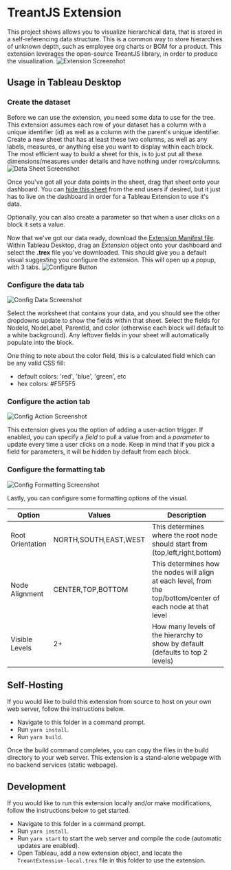 # TreantJS Extension

This project shows allows you to visualize hierarchical data, that is stored in a self-referencing data structure.  This is a common way to store hierarchies of unknown depth, such as employee org charts or BOM for a product.  This extension leverages the open-source TreantJS library, in order to produce the visualization.
![Extension Screenshot](/screenshots/extension-1.png)


## Usage in Tableau Desktop

### Create the dataset
Before we can use the extension, you need some data to use for the tree.  This extension assumes each row of your dataset has a column with a unique identifier (id) as well as a column with the parent's unique identifier.  Create a new sheet that has at least these two columns, as well as any labels, measures, or anything else you want to display within each block.  The most efficient way to build a sheet for this, is to just put all these dimensions/measures under details and have nothing under rows/columns.
![Data Sheet Screenshot](/screenshots/extension-2.png)

Once you've got all your data points in the sheet, drag that sheet onto your dashboard.  You can [hide this sheet](https://help.tableau.com/current/pro/desktop/en-us/dashboards_organize_floatingandtiled.htm#show-and-hide-floating-containers-by-clicking-a-button) from the end users if desired, but it just has to live on the dashboard in order for a Tableau Extension to use it's data.

Optionally, you can also create a parameter so that when a user clicks on a block it sets a value.

Now that we've got our data ready, download the [Extension Manifest file](/TreantExtension-public.trex).  Within Tableau Desktop, drag an *Extension* object onto your dashboard and select the **.trex** file you've downloaded.  This should give you a default visual suggesting you configure the extension.  This will open up a popup, with 3 tabs.
![Configure Button](/screenshots/extension-3.png)

### Configure the data tab
![Config Data Screenshot](/screenshots/config-1.png)

Select the worksheet that contains your data, and you should see the other dropdowns update to show the fields within that sheet.  Select the fields for NodeId, NodeLabel, ParentId, and color (otherwise each block will default to a white background).  Any leftover fields in your sheet will automatically populate into the block.

One thing to note about the color field, this is a calculated field which can be any valid CSS fill:
 * default colors: 'red', 'blue', 'green', etc
 * hex colors: #F5F5F5

### Configure the action tab
![Config Action Screenshot](/screenshots/config-2.png)

This extension gives you the option of adding a user-action trigger.  If enabled, you can specify a *field* to pull a value from and a *parameter* to update every time a user clicks on a node.  Keep in mind that if you pick a field for parameters, it will be hidden by default from each block.

### Configure the formatting tab
![Config Formatting Screenshot](/screenshots/config-3.png)

Lastly, you can configure some formatting options of the visual.  

Option | Values | Description
--- | --- | --- |
Root Orientation | NORTH,SOUTH,EAST,WEST | This determines where the root node should start from (top,left,right,bottom)
Node Alignment | CENTER,TOP,BOTTOM | This determines how the nodes will align at each level, from the top/bottom/center of each node at that level
Visible Levels | 2+ | How many levels of the hierarchy to show by default (defaults to top 2 levels)


## Self-Hosting
If you would like to build this extension from source to host on your own web server, follow the instructions below.  
- Navigate to this folder in a command prompt.
- Run `yarn install`.
- Run `yarn build`.

Once the build command completes, you can copy the files in the build directory to your web server.  This extension is a stand-alone webpage with no backend services (static webpage).  

## Development
If you would like to run this extension locally and/or make modifications, follow the instructions below to get started.

- Navigate to this folder in a command prompt.
- Run `yarn install`.
- Run `yarn start` to start the web server and compile the code (automatic updates are enabled).
- Open Tableau, add a new extension object, and locate the `TreantExtension-local.trex` file in this folder to use the extension.
